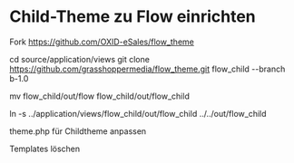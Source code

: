 Child-Theme zu Flow einrichten
==============================

Fork https://github.com/OXID-eSales/flow_theme  

cd source/application/views
git clone https://github.com/grasshoppermedia/flow_theme.git flow_child --branch b-1.0

mv flow_child/out/flow flow_child/out/flow_child

ln -s ../application/views/flow_child/out/flow_child ../../out/flow_child

theme.php für Childtheme anpassen

Templates löschen


